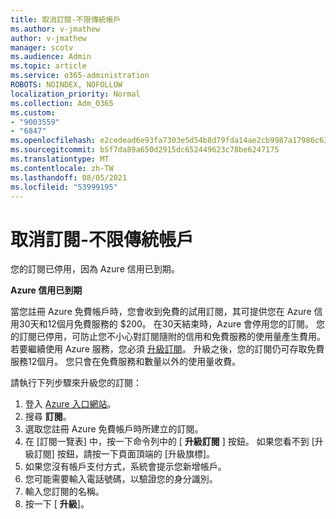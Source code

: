 ```yaml
---
title: 取消訂閱-不限傳統帳戶
ms.author: v-jmathew
author: v-jmathew
manager: scotv
ms.audience: Admin
ms.topic: article
ms.service: o365-administration
ROBOTS: NOINDEX, NOFOLLOW
localization_priority: Normal
ms.collection: Adm_O365
ms.custom:
- "9003559"
- "6847"
ms.openlocfilehash: e2cedead6e93fa7303e5d54b8d79fda14ae2cb9987a17986c6327ac78189c4e4
ms.sourcegitcommit: b5f7da89a650d2915dc652449623c78be6247175
ms.translationtype: MT
ms.contentlocale: zh-TW
ms.lasthandoff: 08/05/2021
ms.locfileid: "53999195"
---
```

# <a name="subscription-cancelled---legacy---free-account"></a>取消訂閱-不限傳統帳戶

您的訂閱已停用，因為 Azure 信用已到期。

**Azure 信用已到期**

當您註冊 Azure 免費帳戶時，您會收到免費的試用訂閱，其可提供您在 Azure 信用30天和12個月免費服務的 $200。 在30天結束時，Azure 會停用您的訂閱。 您的訂閱已停用，可防止您不小心對訂閱隨附的信用和免費服務的使用量產生費用。 若要繼續使用 Azure 服務，您必須 [升級訂閱](https://docs.microsoft.com/azure/cost-management-billing/manage/upgrade-azure-subscription)。 升級之後，您的訂閱仍可存取免費服務12個月。 您只會在免費服務和數量以外的使用量收費。

請執行下列步驟來升級您的訂閱：

1. 登入 [Azure 入口網站](https://portal.azure.com/)。
2. 搜尋 **訂閱**。
3. 選取您註冊 Azure 免費帳戶時所建立的訂閱。
4. 在 [訂閱一覽表] 中，按一下命令列中的 [ **升級訂閱** ] 按鈕。 如果您看不到 [升級訂閱] 按鈕，請按一下頁面頂端的 [升級旗標]。
5. 如果您沒有帳戶支付方式，系統會提示您新增帳戶。
6. 您可能需要輸入電話號碼，以驗證您的身分識別。
7. 輸入您訂閱的名稱。
8. 按一下 [  **升級**]。

